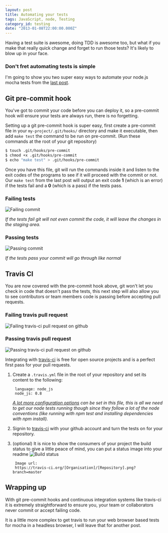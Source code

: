 ```yaml
---
layout: post
title: Automating your tests
tags: JavaScript, node, Testing
category_id: testing
date: "2013-01-08T22:00:00.000Z"
---
```


Having a test suite is awesome, doing TDD is awesome too, but what if you make that really quick change and forget to run those tests? It's likely to blow up in your face.

### Don't fret automating tests is simple

I'm going to show you two super easy ways to automate your node.js mocha tests from the [last post](/blog/testing-node-apps-with-mocha).

## Git pre-commit hook

You've got to commit your code before you can deploy it, so a pre-commit hook will ensure your tests are always run, there is no forgetting.

Setting up a git pre-commit hook is super easy, first create a pre-commit file in your `my-project/.git/hooks/` directory and make it executable, then add `make test` the command to be run on pre-commit. (Run these commands at the root of your git repository)

```bash
$ touch .git/hooks/pre-commit
$ chmod +x .git/hooks/pre-commit
$ echo "make test" > .git/hooks/pre-commit
```

Once you have this file, git will run the commands inside it and listen to the exit codes of the programs to see if it will proceed with the commit or not. Our `make test` from the last post will output an exit code **1** (which is an error) if the tests fail and a **0** (which is a pass) if the tests pass.

### Failing tests

![Failing commit](/images/articles/automating-tests/commit-failing.png)

*If the tests fail git will not even commit the code, it will leave the changes in the staging area.*

### Passing tests

![Passing commit](/images/articles/automating-tests/commit-passing.png)

*If the tests pass your commit will go through like normal*

## Travis CI

You are now covered with the pre-commit hook above, git won't let you check in code that doesn't pass the tests, this next step will also allow you to see contributors or team members code is passing before accepting pull requests.

### Failing travis pull request

![Failing travis-ci pull request on github](/images/articles/automating-tests/travis-fail.png)

### Passing travis pull request

![Passing travis-ci pull request on github](/images/articles/automating-tests/travis-pass.png)

Integrating with [travis-ci](https://travis-ci.org/) is free for open source projects and is a perfect first pass for your pull requests.

1. Create a `.travis.yml` file in the root of your repository and set its content to the following:

        language: node_js
        node_js: 0.8

    *[A lot more configuration options](http://about.travis-ci.org/docs/) can be set in this file, this is all we need to get our node tests running though since they follow a lot of the node conventions (like running with npm test and installing dependencies with npm install).*

2. Signin to [travis-ci](https://travis-ci.org/) with your github account and turn the tests on for your repository.

3. (optional) It is nice to show the consumers of your project the build status to give a little peace of mind, you can put a status image into your readme ![Build status](https://travis-ci.org/phawk/tdd-node-mocha.png?branch=master)

        Image url:
        https://travis-ci.org/[Organisation]/[Repository].png?branch=master

## Wrapping up

With git pre-commit hooks and continuous integration systems like travis-ci it is extremely straightforward to ensure you, your team or collaborators never commit or accept failing code.

It is a little more complex to get travis to run your web browser based tests for mocha in a headless browser, I will leave that for another post.
